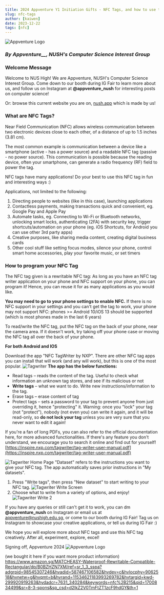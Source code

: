 ```yaml
---
title: 2024 Appventure Y1 Initiation Gifts - NFC Tags, and how to use them
slug: nfc-tags
author: [kaiwen]
date: 2023-12-22
tags: [nfc]
---
```

![Appventure Logo](./appventure_logo_1.jpg)
### _By **Appventure**__, NUSH's Computer Science Interest Group_

### **Welcome Message**

Welcome to NUS High! We are Appventure, NUSH's Computer Science Interest Group. Come down to our booth during IG Fair to learn more about us, and follow us on Instagram at **@appventure\_nush** for interesting posts on computer science!

Or: browse this current website you are on, [nush.app](https://nush.app/) which is made by us! 

### **What are NFC Tags?**

Near Field Communication (NFC) allows wireless communication between two electronic devices close to each other, of a distance of up to 1.5 inches (3.81 cm).

The most common example is communication between a device like a smartphone (active - has a power source) and a readable NFC tag (passive - no power source). This communication is possible because the reading device, often your smartphone, can generate a radio frequency (RF) field to power the tag.

NFC tags have many applications! Do your best to use this NFC tag in fun and interesting ways :)

Applications, not limited to the following:
1. Directing people to websites (like in this case), launching applications
2. Contactless payments, making transactions quick and convenient, eg. Google Pay and Apple Pay
3. Automate tasks, eg. Connecting to Wi-Fi or Bluetooth networks, unlocking smart locks, authenticating (2FA) with security key, trigger shortcuts/automation on your phone (eg. iOS Shortcuts, for Android you can use other 3rd party apps)
4. Creative purposes, like sharing media content, creating digital business cards
5. Other cool stuff like setting focus modes, silence your phone, control smart home accessories, play your favorite music, or set timers

### **How to program your NFC Tag**

The NFC tag given is a rewritable NFC tag: As long as you have an NFC tag writer application on your phone and NFC support on your phone, you can program it! Hence, you can reuse it for as many applications as you would like.

**You may need to go to your phone settings to enable NFC.** If there is no NFC support in your settings and you can't get the tag to work, your phone may not support NFC: phones \>= Android 10/iOS 13 should be supported (which is most phones made in the last 6 years)

To read/write the NFC tag, put the NFC tag on the back of your phone, near the camera area. If it doesn't work, try taking off your phone case or moving the NFC tag all over the back of your phone.

**For both Android and IOS**

Download the app "NFC TagWriter by NXP". There are other NFC tag apps you can install that will work (and any will work), but this is one of the most popular.
![Tagwriter](./tagwriter.png)
**The app has the below functions:**
- Read tags – reads the content of the tag. Useful to check what information an unknown tag stores, and see if its malicious or not
- **Write tags** – what we want to do. Write new instructions/information to the tag.
- Erase tags – erase content of tag
- Protect tags – sets a password to your tag to prevent anyone from just overriding it, hence "protecting" it. Warning: once you "lock" your tag (not "protect"), nobody (not even you) can write it again, and it will be read-only, so **do not lock your tag** unless you are very sure that you never want to edit it again!

If you're a fan of long PDFs, you can also refer to the official documentation here, for more advanced functionalities. If there's any feature you don't understand, we encourage you to search it online and find out for yourself!
[https://inspire.nxp.com/tagwriter/tag-writer-user-manual.pdf](https://inspire.nxp.com/tagwriter/tag-writer-user-manual.pdf)

![Tagwriter Home Page](./tagwriter_home.png)
"Dataset" refers to the instructions you want to give your NFC tag. The app automatically saves prior instructions in "My datasets".

1. Press "Write tags", then press "New dataset" to start writing to your NFC tag.
![Tagwriter Write Screen](./tagwriter_write_1.jpg)
2. Choose what to write from a variety of options, and enjoy!
![Tagwriter Write 2](./tagwriter_write_2.jpg)

If you have any queries or still can't get it to work, you can dm **@appventure\_nush** on Instagram or email us at [appventure@nushigh.edu.sg](mailto:appventure@nushigh.edu.sg), or come to our booth during IG Fair! Tag us on Instagram to showcase your creative applications, or tell us during IG Fair :)

We hope you will explore more about NFC tags and use this NFC tag creatively. After all, experiment, explore, excel!

Signing off,
Appventure 2024
![Appventure Logo](./appventure_logo_1.jpg)

(we bought it here if you want more product information)
https://www.amazon.sg/MATCHEASY-Waterproof-Rewritable-Compatible-Rectangular/dp/B0BZHZN7XM/ref=sr_1_3_sspa?adgrpid=98545307246&hvadid=587467106582&hvdev=c&hvlocphy=9062518&hvnetw=g&hvqmt=b&hvrand=11534621183993269782&hvtargid=kwd-299920919263&hydadcr=7631_340284&keywords=nfc%2B215&qid=1700834499&sr=8-3-spons&sp_csd=d2lkZ2V0TmFtZT1zcF9hdGY&th=1
